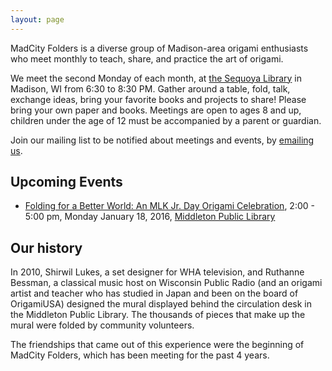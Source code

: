 ```yaml
---
layout: page
---
```



<div class="slice-banner"></div>

<span class="name-callout">MadCity Folders</span> is a diverse group of Madison-area origami enthusiasts who meet monthly to teach, share, and practice the art of origami.

We meet the second Monday of each month, at [the Sequoya Library](https://www.google.com/maps/place/Madison+Public+Library:+Sequoya+Branch/@43.0342714,-89.4227239,12.75z) in Madison, WI from 6:30 to 8:30 PM.
Gather around a table, fold, talk, exchange ideas, bring your favorite books and projects to share!
Please bring your own paper and books.
Meetings are open to ages 8 and up, children under the age of 12 must be accompanied by a parent or guardian.

Join our mailing list to be notified about meetings and events, by [emailing us](mailto:madcityfolders@gmail.com).

## Upcoming Events
* [Folding for a Better World: An MLK Jr. Day Origami Celebration](/events/#folding-for-a-better-world-an-mlk-jr-day-origami-celebration), 2:00 - 5:00 pm, Monday January 18, 2016, [Middleton Public Library](https://www.google.com/maps/place/Middleton+Public+Library/@43.0949512,-89.5115643,17z)

## Our history

In 2010, Shirwil Lukes, a set designer for WHA television, and
Ruthanne Bessman, a classical music host on Wisconsin Public Radio (and an
origami artist and teacher who has studied in Japan and been on the board of OrigamiUSA)
designed the mural displayed behind the circulation desk in the Middleton
Public Library.
The thousands of pieces that make up the mural were folded by community
volunteers.

The friendships that came out of this experience were the beginning of
MadCity Folders, which has been meeting for the past 4 years.

